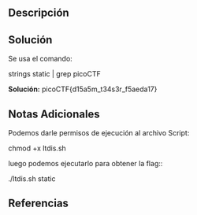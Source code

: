 ## Descripción 
## Solución
Se  usa el comando: 

strings static | grep picoCTF

**Solución:** picoCTF{d15a5m_t34s3r_f5aeda17}
## Notas Adicionales 
Podemos darle permisos de ejecución al archivo Script:

chmod +x ltdis.sh

luego podemos ejecutarlo para obtener la flag::

./ltdis.sh static
## Referencias
